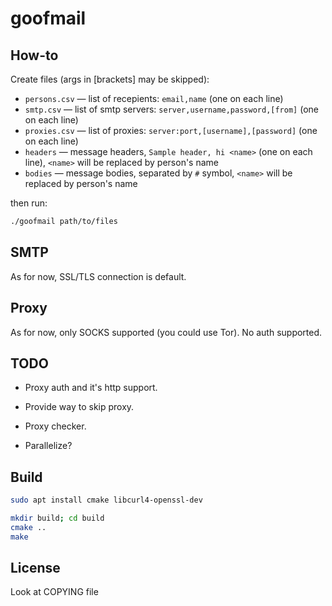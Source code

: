# goofmail

## How-to

Create files (args in \[brackets\] may be skipped):

 * `persons.csv` — list of recepients: `email,name` (one on each line)
 * `smtp.csv` — list of smtp servers: `server,username,password,[from]` (one on each line)
 * `proxies.csv` — list of proxies: `server:port,[username],[password]` (one on each line)
 * `headers` — message headers, `Sample header, hi <name>` (one on each line), `<name>` will be replaced by person's name
 * `bodies` — message bodies, separated by `#` symbol, `<name>` will be replaced by person's name

then run:
```bash
./goofmail path/to/files
```

## SMTP

As for now, SSL/TLS connection is default.

## Proxy

As for now, only SOCKS supported (you could use Tor). No auth supported.

## TODO

- Proxy auth and it's http support.

- Provide way to skip proxy.

- Proxy checker.

- Parallelize?

## Build

```bash
sudo apt install cmake libcurl4-openssl-dev

mkdir build; cd build
cmake ..
make
```

## License

Look at COPYING file
